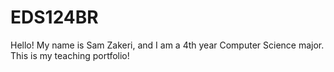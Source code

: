 # EDS124BR
Hello! My name is Sam Zakeri, and I am a 4th year Computer Science major. This is my teaching portfolio!
